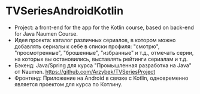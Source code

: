 # TVSeriesAndroidKotlin
* Project: a front-end for the app for the Kotlin course, based on back-end for Java Naumen Course.
* Идея проекта: каталог различных сериалов, в котором можно добавлять сериалы к себе в списки профиля: "смотрю", "просмотренные", "брошенные", "избранные" и т.д., отмечать серии, на которых вы остановились, выставлять рейтинги сериалам и т.д.
* Бэкенд: Java/Spring для курса "Промышленная разработка на Java" от Naumen. https://github.com/Arzybek/TVSeriesProject
* Фронтенд: Приложение на Android в связке с Kotlin, одновременно является проектом для курса по Котлину.
